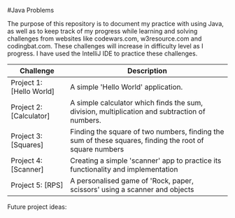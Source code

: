 #Java Problems

The purpose of this repository is to document my practice with using Java, as well as to keep track of my progress while learning and solving challenges from websites like codewars.com, w3resource.com and codingbat.com. These challenges will increase in difficulty level as I progress. I have used the IntelliJ IDE to practice these challenges.

| Challenge | Description |
| --- | --- |
| Project 1: [Hello World] | A simple 'Hello World' application. |
| Project 2: [Calculator] | A simple calculator which finds the sum, division, multiplication and subtraction of numbers. |
| Project 3: [Squares] | Finding the square of two numbers, finding the sum of these squares, finding the root of square numbers |
| Project 4: [Scanner] | Creating a simple 'scanner' app to practice its functionality and implementation |
| Project 5: [RPS] | A personalised game of 'Rock, paper, scissors' using a scanner and objects |

Future project ideas: 
